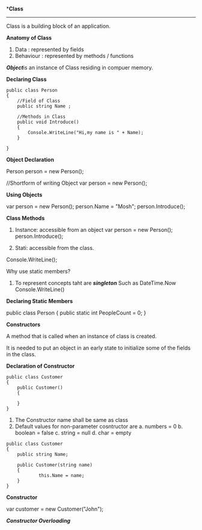 ***Class**
***
Class is a building block of an application.

**Anatomy of Class**

1. Data : represented by fields
2. Behaviour : represented by methods / functions

***Object***is an instance of Class residing in compuer memory.

**Declaring Class**
```
public class Person
{
    //Field of Class
    public string Name ;

    //Methods in Class
    public void Introduce()
    {
        Console.WriteLine("Hi,my name is " + Name);
    }

}
```
**Object Declaration**

Person person  = new Person();

//Shortform of writing Object
var person = new Person();

**Using Objects**

var person = new Person();
person.Name = "Mosh";
person.Introduce();

**Class Methods**

1. Instance: accessible from an object
var person = new Person();
person.Introduce();

2. Stati: accessible from the class.

Console.WriteLine();

Why use static members?

1. To represent concepts taht are ***singleton***
   Such as
   DateTime.Now
   Console.WriteLine()


**Declaring Static Members**

public class Person
{
    public static int PeopleCount = 0;
}

**Constructors**

A method that is called when an instance of class is created.

It is needed to  put an object in an early state to initialize some of the fields in the class.

**Declaration of Constructor**
```
public class Customer
{
    public Customer()
    {

    }
}
````
1. The Constructor name shall be same as class
2. Default values for non-parameter cosntructor are
    a. numbers = 0
    b. boolean = false
    c. string = null
    d. char = empty

```
public class Customer
{
    public string Name;

    public Customer(string name)
    {
            this.Name = name;
    }
}

```

**Constructor**

var customer = new Customer("John");

***Constructor Overloading***
